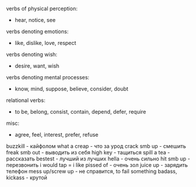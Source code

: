 verbs of physical perception:
* hear, notice, see

verbs denoting emotions:
* like, dislike, love, respect

verbs denoting wish:
* desire, want, wish

verbs denoting mental processes:
* know, mind, suppose, believe, consider, doubt

relational verbs:
* to be, belong, consist, contain, depend, defer, require

misc:
* agree, feel, interest, prefer, refuse

buzzkill - кайфолом
what a creap - что за урод
crack smb up - смешить
freak smb out - выводить из себя
high key - тащиться
spill a teа - рассказать
bestest - лучший из лучших
hella - очень сильно
hit smb up - перезвонить
i would tap = i like
pissed of - очень зол
juice up - зарядить телефон
mess up/screw up - не справится, to fail something
badass, kickass - крутой
